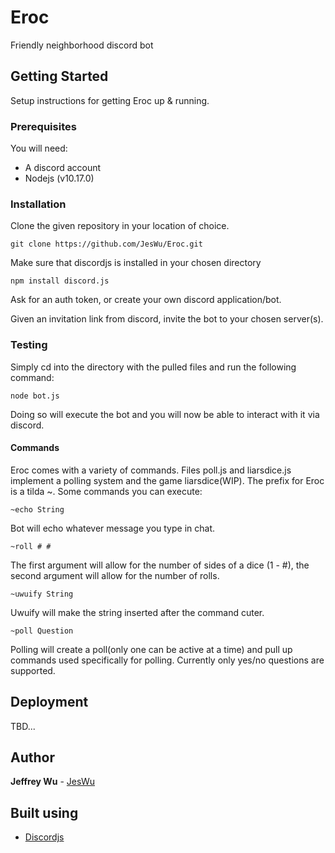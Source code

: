 # Eroc
Friendly neighborhood discord bot

## Getting Started
Setup instructions for getting Eroc up & running.

### Prerequisites
You will need:
- A discord account
- Nodejs (v10.17.0)

### Installation
Clone the given repository in your location of choice.
```
git clone https://github.com/JesWu/Eroc.git
```

Make sure that discordjs is installed in your chosen directory
```
npm install discord.js
```

Ask for an auth token, or create your own discord application/bot.

Given an invitation link from discord, invite the bot to your chosen server(s).

### Testing
Simply cd into the directory with the pulled files and run the following command:
```
node bot.js
```
Doing so will execute the bot and you will now be able to interact with it via discord.

#### Commands
Eroc comes with a variety of commands.
Files poll.js and liarsdice.js implement a polling system and the game liarsdice(WIP).
The prefix for Eroc is a tilda ~.
Some commands you can execute:
```
~echo String
```
Bot will echo whatever message you type in chat.
```
~roll # #
```
The first argument will allow for the number of sides of a dice (1 - #), the second argument will allow for the number of rolls.
```
~uwuify String
```
Uwuify will make the string inserted after the command cuter.
```
~poll Question
```
Polling will create a poll(only one can be active at a time) and pull up commands used specifically for polling.
Currently only yes/no questions are supported.

## Deployment
TBD...

## Author
**Jeffrey Wu** - [JesWu](https://github.com/JesWu/)

## Built using
* [Discordjs](https://discord.js.org/#/) 

